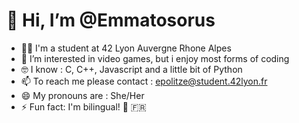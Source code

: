 # **👋 Hi, I’m @Emmatosorus**
- 🧑‍🎓 I'm a student at 42 Lyon Auvergne Rhone Alpes 
- 👀 I’m interested in video games, but i enjoy most forms of coding
- 🤓 I know : C, C++, Javascript and a little bit of Python
- 📫 To reach me please contact : epolitze@student.42lyon.fr
- 😄 My pronouns are : She/Her
- ⚡ Fun fact: I'm bilingual! 🏴󠁧󠁢󠁥󠁮󠁧󠁿 🇫🇷

<!---
Emmatosorus/Emmatosorus is a ✨ special ✨ repository because its `README.md` (this file) appears on your GitHub profile.
You can click the Preview link to take a look at your changes.
--->

